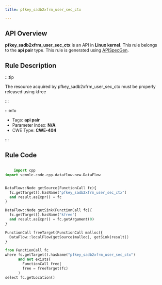 ```yaml
---
title: pfkey_sadb2xfrm_user_sec_ctx

---
```



## API Overview
**pfkey_sadb2xfrm_user_sec_ctx** is an API in **Linux kernel**. This rule belongs to the **api pair** type. This rule is generated using [APISpecGen](../../tools/APISpecGen).
## Rule Description

:::tip

The resource acquired by pfkey_sadb2xfrm_user_sec_ctx must be properly released using kfree

:::

:::info

- Tags: **api pair**
- Parameter Index: **N/A**
- CWE Type: **CWE-404**

:::

## Rule Code
```python

    import cpp
import semmle.code.cpp.dataflow.new.DataFlow


DataFlow::Node getSource(FunctionCall fc){
  fc.getTarget().hasName("pfkey_sadb2xfrm_user_sec_ctx")
  and result.asExpr() = fc
}

DataFlow::Node getSink(FunctionCall fc){
  fc.getTarget().hasName("kfree")
  and result.asExpr() = fc.getArgument(0)
}

FunctionCall freeTarget(FunctionCall malloc){
  DataFlow::localFlow(getSource(malloc), getSink(result))
}

from FunctionCall fc
where fc.getTarget().hasName("pfkey_sadb2xfrm_user_sec_ctx")
      and not exists(
        FunctionCall free| 
        free = freeTarget(fc)
      )
select fc.getLocation()

    
```